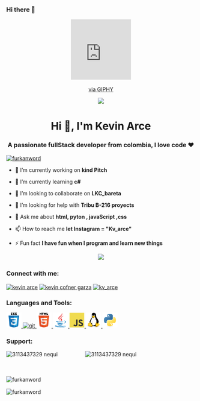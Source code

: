 

### Hi there 👋
<div id="header" align="center">
<iframe src="https://giphy.com/embed/5wG4MqYj7Po7gt7uf6" width="160" height="160" frameBorder="0" class="giphy-embed" allowFullScreen></iframe><p><a href="https://giphy.com/gifs/troywakelin-anxiety-inspire-bad-vibes-5wG4MqYj7Po7gt7uf6">via GIPHY</a></p>
<img src="https://media.giphy.com/media/QNFhOolVeCzPQ2Mx85/giphy.gif" style="width: 600px;">
</div>

<h1 align="center">Hi 👋, I'm Kevin Arce</h1>
<h3 align="center">A passionate fullStack developer from colombia, I love code ❤️</h3>

<p align="left"> <a href="https://github.com/ryo-ma/github-profile-trophy"><img src="https://github-profile-trophy.vercel.app/?username=furkanword" alt="furkanword" /></a> </p>

- 🔭 I’m currently working on **kind Pitch**

- 🌱 I’m currently learning **c#**

- 👯 I’m looking to collaborate on **LKC_bareta**

- 🤝 I’m looking for help with **Tribu B-216 proyects**

- 💬 Ask me about **html, pyton , javaScript ,css**

- 📫 How to reach me **let Instagram = "Kv_arce"**

- ⚡ Fun fact **I have fun when I program and learn new things**

<div id="header" align="center">
<img src="https://media.giphy.com/media/5P5PHB5EYs2ys/giphy.gif" style="width: 500px;">
</div>


<h3 align="left">Connect with me:</h3>
<p align="left">
<a href="https://linkedin.com/in/kevin arce" target="blank"><img align="center" src="https://raw.githubusercontent.com/rahuldkjain/github-profile-readme-generator/master/src/images/icons/Social/linked-in-alt.svg" alt="kevin arce" height="30" width="40" /></a>
<a href="https://fb.com/kevin cofner garza" target="blank"><img align="center" src="https://raw.githubusercontent.com/rahuldkjain/github-profile-readme-generator/master/src/images/icons/Social/facebook.svg" alt="kevin cofner garza" height="30" width="40" /></a>
<a href="https://instagram.com/kv_arce" target="blank"><img align="center" src="https://raw.githubusercontent.com/rahuldkjain/github-profile-readme-generator/master/src/images/icons/Social/instagram.svg" alt="kv_arce" height="30" width="40" /></a>
</p>

<h3 align="left">Languages and Tools:</h3>
<p align="left"> <a href="https://www.w3schools.com/css/" target="_blank" rel="noreferrer"> <img src="https://raw.githubusercontent.com/devicons/devicon/master/icons/css3/css3-original-wordmark.svg" alt="css3" width="40" height="40"/> </a> <a href="https://git-scm.com/" target="_blank" rel="noreferrer"> <img src="https://www.vectorlogo.zone/logos/git-scm/git-scm-icon.svg" alt="git" width="40" height="40"/> </a> <a href="https://www.w3.org/html/" target="_blank" rel="noreferrer"> <img src="https://raw.githubusercontent.com/devicons/devicon/master/icons/html5/html5-original-wordmark.svg" alt="html5" width="40" height="40"/> </a> <a href="https://www.java.com" target="_blank" rel="noreferrer"> <img src="https://raw.githubusercontent.com/devicons/devicon/master/icons/java/java-original.svg" alt="java" width="40" height="40"/> </a> <a href="https://developer.mozilla.org/en-US/docs/Web/JavaScript" target="_blank" rel="noreferrer"> <img src="https://raw.githubusercontent.com/devicons/devicon/master/icons/javascript/javascript-original.svg" alt="javascript" width="40" height="40"/> </a> <a href="https://www.linux.org/" target="_blank" rel="noreferrer"> <img src="https://raw.githubusercontent.com/devicons/devicon/master/icons/linux/linux-original.svg" alt="linux" width="40" height="40"/> </a> <a href="https://www.python.org" target="_blank" rel="noreferrer"> <img src="https://raw.githubusercontent.com/devicons/devicon/master/icons/python/python-original.svg" alt="python" width="40" height="40"/> </a> </p>

<h3 align="left">Support:</h3>
<p><a href="https://www.buymeacoffee.com/3113437329 nequi"> <img align="left" src="https://cdn.buymeacoffee.com/buttons/v2/default-yellow.png" height="50" width="210" alt="3113437329 nequi" /></a><a href="https://ko-fi.com/3113437329 nequi"> <img align="left" src="https://cdn.ko-fi.com/cdn/kofi3.png?v=3" height="50" width="210" alt="3113437329 nequi" /></a></p><br><br>

<p>&nbsp;<img align="center" src="https://github-readme-stats.vercel.app/api?username=furkanword&show_icons=true&locale=en" alt="furkanword" /></p>

<p><img align="center" src="https://github-readme-streak-stats.herokuapp.com/?user=furkanword&" alt="furkanword" /></p>




